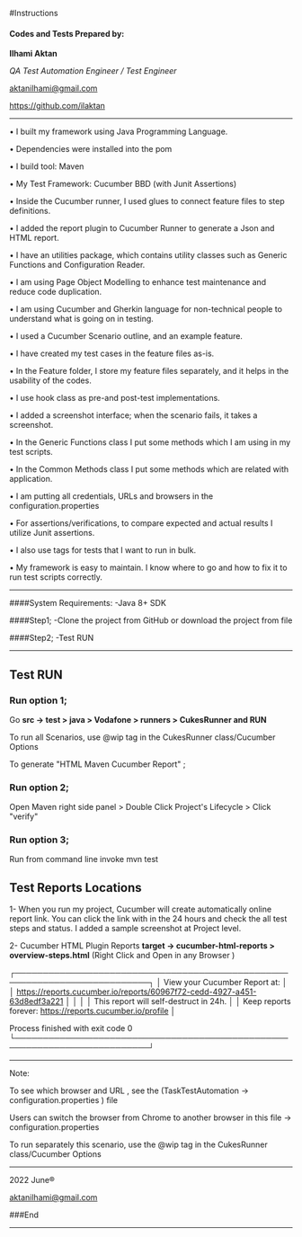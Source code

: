 #Instructions



#### Codes and Tests Prepared by:
**Ilhami Aktan**

*QA Test Automation Engineer / Test Engineer*

aktanilhami@gmail.com

https://github.com/ilaktan


------------
•  I built my framework using Java Programming Language.

•  Dependencies were installed into the pom

•  I build tool: Maven

•  My Test Framework: Cucumber BBD (with Junit  Assertions)

•  Inside the Cucumber runner, I used glues to connect feature files to step definitions.

•  I added the report plugin to Cucumber Runner to generate a Json and HTML report.

•  I have an utilities package, which contains utility classes such as Generic Functions and Configuration Reader.

•  I am using Page Object Modelling to enhance test maintenance and reduce code duplication.

•  I am using Cucumber and Gherkin language for non-technical people to understand what is going on in testing.

•  I used a Cucumber Scenario outline, and an example feature.

•  I have created my test cases in the feature files as-is.

•  In the Feature folder, I store my feature files separately, and it helps in the usability of the codes.

•  I use hook class as pre-and post-test implementations.

•  I added a screenshot interface; when the scenario fails, it takes a screenshot.

•  In the Generic Functions class I put some methods which I am using in my test scripts.

•  In the Common Methods class I put some methods which are related with application.

•  I am putting all credentials, URLs and browsers in the configuration.properties

•  For assertions/verifications, to compare expected and actual results I utilize Junit assertions.

•  I also use tags for tests that I want to run in bulk.

•  My framework is easy to maintain. I know where to go and how to fix it to run test scripts correctly.


--------------




####System Requirements:
-Java 8+ SDK

####Step1;
-Clone the project from GitHub or download the project from file

####Step2;
-Test RUN

----------------


## Test RUN

### Run option 1;
Go **src -> test > java > Vodafone > runners > CukesRunner and RUN**

To run all Scenarios, use @wip tag in the CukesRunner class/Cucumber Options

To generate "HTML Maven Cucumber Report" ;

### Run option 2;
Open Maven right side panel > Double Click Project's Lifecycle > Click "verify"

### Run option 3;
Run from command line invoke mvn test


## Test Reports Locations
1- When you run my project, Cucumber will create automatically online report link.
You can click the link with in the 24 hours and check the all test steps and status. I added a sample screenshot at Project level.

2- Cucumber HTML Plugin Reports
**target -> cucumber-html-reports > overview-steps.html**
(Right Click and Open in any Browser )


┌──────────────────────────────────────────────────────────────────────────┐
│ View your Cucumber Report at:                                            │
│ https://reports.cucumber.io/reports/60967f72-cedd-4927-a451-63d8edf3a221 │
│                                                                          │
│ This report will self-destruct in 24h.                                   │
│ Keep reports forever: https://reports.cucumber.io/profile                │

Process finished with exit code 0
└──────────────────────────────────────────────────────────────────────────┘


----------------

Note:

To see which browser and URL , see the (TaskTestAutomation -> configuration.properties ) file

Users can switch the browser from Chrome to another browser in this file -> configuration.properties

To run separately this scenario, use the @wip tag in the CukesRunner class/Cucumber Options



------------

2022 June&reg;

aktanilhami@gmail.com

###End

------------
